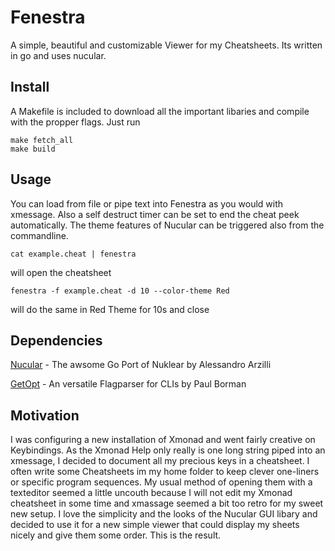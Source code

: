 # Fenestra

A simple, beautiful and customizable Viewer for my Cheatsheets.
Its written in go and uses nucular.

## Install

A Makefile is included to download all the important libaries and compile with the propper flags.
Just run 

```
make fetch_all
make build
```



## Usage

You can load from file or pipe text into Fenestra as you would with xmessage. Also a self destruct timer can be set to end the cheat peek automatically. The theme features of Nucular can be triggered also from the commandline.

```
cat example.cheat | fenestra 
```
will open the cheatsheet
```
fenestra -f example.cheat -d 10 --color-theme Red
```
will do the same in Red Theme for 10s and close

## Dependencies

[Nucular](https://github.com/aarzilli/nucular) - The awsome Go Port of Nuklear by Alessandro Arzilli

[GetOpt](https://github.com/pborman/getopt) - An versatile Flagparser for CLIs by Paul Borman


## Motivation 

I was configuring a new installation of Xmonad and went fairly creative on Keybindings. As the Xmonad Help only really is one long string piped into an xmessage, I decided to document all my precious keys in a cheatsheet. I often write some Cheatsheets im my home folder to keep clever one-liners or specific program sequences. My usual method of opening them with a texteditor seemed a little uncouth because I will not edit my Xmonad cheatsheet in some time and xmassage seemed a bit too retro for my sweet new setup.
I love the simplicity and the looks of the Nucular GUI libary and decided to use it for a new simple viewer that could display my sheets nicely and give them some order. This is the result. 
